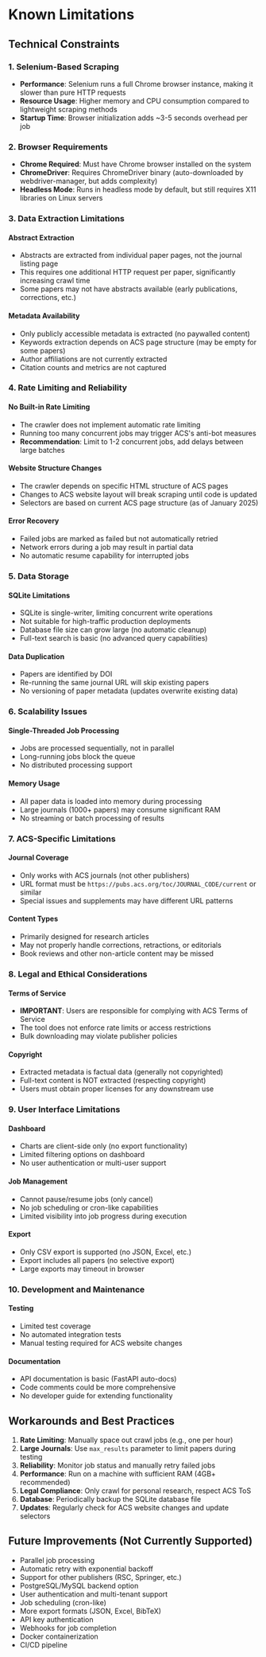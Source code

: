 # Known Limitations

## Technical Constraints

### 1. Selenium-Based Scraping
- **Performance**: Selenium runs a full Chrome browser instance, making it slower than pure HTTP requests
- **Resource Usage**: Higher memory and CPU consumption compared to lightweight scraping methods
- **Startup Time**: Browser initialization adds ~3-5 seconds overhead per job

### 2. Browser Requirements
- **Chrome Required**: Must have Chrome browser installed on the system
- **ChromeDriver**: Requires ChromeDriver binary (auto-downloaded by webdriver-manager, but adds complexity)
- **Headless Mode**: Runs in headless mode by default, but still requires X11 libraries on Linux servers

### 3. Data Extraction Limitations

#### Abstract Extraction
- Abstracts are extracted from individual paper pages, not the journal listing page
- This requires one additional HTTP request per paper, significantly increasing crawl time
- Some papers may not have abstracts available (early publications, corrections, etc.)

#### Metadata Availability
- Only publicly accessible metadata is extracted (no paywalled content)
- Keywords extraction depends on ACS page structure (may be empty for some papers)
- Author affiliations are not currently extracted
- Citation counts and metrics are not captured

### 4. Rate Limiting and Reliability

#### No Built-in Rate Limiting
- The crawler does not implement automatic rate limiting
- Running too many concurrent jobs may trigger ACS's anti-bot measures
- **Recommendation**: Limit to 1-2 concurrent jobs, add delays between large batches

#### Website Structure Changes
- The crawler depends on specific HTML structure of ACS pages
- Changes to ACS website layout will break scraping until code is updated
- Selectors are based on current ACS page structure (as of January 2025)

#### Error Recovery
- Failed jobs are marked as failed but not automatically retried
- Network errors during a job may result in partial data
- No automatic resume capability for interrupted jobs

### 5. Data Storage

#### SQLite Limitations
- SQLite is single-writer, limiting concurrent write operations
- Not suitable for high-traffic production deployments
- Database file size can grow large (no automatic cleanup)
- Full-text search is basic (no advanced query capabilities)

#### Data Duplication
- Papers are identified by DOI
- Re-running the same journal URL will skip existing papers
- No versioning of paper metadata (updates overwrite existing data)

### 6. Scalability Issues

#### Single-Threaded Job Processing
- Jobs are processed sequentially, not in parallel
- Long-running jobs block the queue
- No distributed processing support

#### Memory Usage
- All paper data is loaded into memory during processing
- Large journals (1000+ papers) may consume significant RAM
- No streaming or batch processing of results

### 7. ACS-Specific Limitations

#### Journal Coverage
- Only works with ACS journals (not other publishers)
- URL format must be `https://pubs.acs.org/toc/JOURNAL_CODE/current` or similar
- Special issues and supplements may have different URL patterns

#### Content Types
- Primarily designed for research articles
- May not properly handle corrections, retractions, or editorials
- Book reviews and other non-article content may be missed

### 8. Legal and Ethical Considerations

#### Terms of Service
- **IMPORTANT**: Users are responsible for complying with ACS Terms of Service
- The tool does not enforce rate limits or access restrictions
- Bulk downloading may violate publisher policies

#### Copyright
- Extracted metadata is factual data (generally not copyrighted)
- Full-text content is NOT extracted (respecting copyright)
- Users must obtain proper licenses for any downstream use

### 9. User Interface Limitations

#### Dashboard
- Charts are client-side only (no export functionality)
- Limited filtering options on dashboard
- No user authentication or multi-user support

#### Job Management
- Cannot pause/resume jobs (only cancel)
- No job scheduling or cron-like capabilities
- Limited visibility into job progress during execution

#### Export
- Only CSV export is supported (no JSON, Excel, etc.)
- Export includes all papers (no selective export)
- Large exports may timeout in browser

### 10. Development and Maintenance

#### Testing
- Limited test coverage
- No automated integration tests
- Manual testing required for ACS website changes

#### Documentation
- API documentation is basic (FastAPI auto-docs)
- Code comments could be more comprehensive
- No developer guide for extending functionality

## Workarounds and Best Practices

1. **Rate Limiting**: Manually space out crawl jobs (e.g., one per hour)
2. **Large Journals**: Use `max_results` parameter to limit papers during testing
3. **Reliability**: Monitor job status and manually retry failed jobs
4. **Performance**: Run on a machine with sufficient RAM (4GB+ recommended)
5. **Legal Compliance**: Only crawl for personal research, respect ACS ToS
6. **Database**: Periodically backup the SQLite database file
7. **Updates**: Regularly check for ACS website changes and update selectors

## Future Improvements (Not Currently Supported)

- Parallel job processing
- Automatic retry with exponential backoff
- Support for other publishers (RSC, Springer, etc.)
- PostgreSQL/MySQL backend option
- User authentication and multi-tenant support
- Job scheduling (cron-like)
- More export formats (JSON, Excel, BibTeX)
- API key authentication
- Webhooks for job completion
- Docker containerization
- CI/CD pipeline
